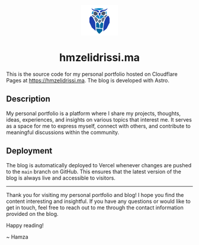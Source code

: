 <div align="center">
  <img alt="Logo" src="/public/static/images/logo.svg" width="100px" />
</div>
<h1 align="center">
  hmzelidrissi.ma
</h1>

This is the source code for my personal portfolio hosted on Cloudflare Pages at https://hmzelidrissi.ma. The blog is developed with Astro.

## Description

My personal portfolio is a platform where I share my projects, thoughts, ideas, experiences, and insights on various topics that interest me. It serves as a space for me to express myself, connect with others, and contribute to meaningful discussions within the community.

## Deployment

The blog is automatically deployed to Vercel whenever changes are pushed to the `main` branch on GitHub. This ensures that the latest version of the blog is always live and accessible to visitors.

---

Thank you for visiting my personal portfolio and blog! I hope you find the content interesting and insightful. If you have any questions or would like to get in touch, feel free to reach out to me through the contact information provided on the blog.

Happy reading!

~ Hamza